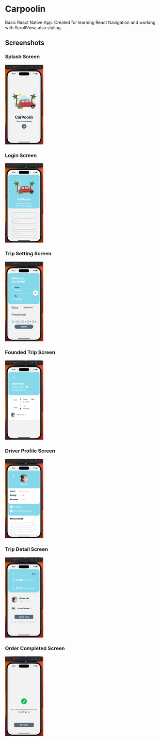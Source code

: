 # Carpoolin

Basic React Native App. Created for learning React Navigation and working with ScrollView, also styling.

## Screenshots

### Splash Screen

<img src="https://github.com/kerimkaraman/car-pooling/blob/main/assets/appimages/splashscreen.png?raw=true" alt="Splash Screen" width="25%" height="25%">

### Login Screen

<img src="https://github.com/kerimkaraman/car-pooling/blob/main/assets/appimages/loginscreen.png?raw=true" alt="Splash Screen" width="25%" height="25%">

### Trip Setting Screen

<img src="https://github.com/kerimkaraman/car-pooling/blob/main/assets/appimages/tripsettingscreen.png?raw=true" alt="Splash Screen" width="25%" height="25%">

### Founded Trip Screen

<img src="https://github.com/kerimkaraman/car-pooling/blob/main/assets/appimages/foundedtripscreen.png?raw=true" alt="Splash Screen" width="25%" height="25%">

### Driver Profile Screen

<img src="https://github.com/kerimkaraman/car-pooling/blob/main/assets/appimages/driverprofilescreen.png?raw=true" alt="Splash Screen" width="25%" height="25%">

### Trip Detail Screen

<img src="https://github.com/kerimkaraman/car-pooling/blob/main/assets/appimages/tripdetailscreen.png?raw=true" alt="Splash Screen" width="25%" height="25%">

### Order Completed Screen

<img src="https://github.com/kerimkaraman/car-pooling/blob/main/assets/appimages/ordercompletedscreen.png?raw=true" alt="Splash Screen" width="25%" height="25%">
